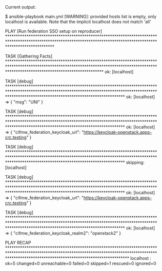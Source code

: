 Current output:

$ ansible-playbook main.yml 
[WARNING]: provided hosts list is empty, only localhost is available. Note that the implicit localhost does not match 'all'

PLAY [Run federation SSO setup on reproducer] *********************************************************************************************************************************************************************

TASK [Gathering Facts] ********************************************************************************************************************************************************************************************
ok: [localhost]

TASK [debug] ******************************************************************************************************************************************************************************************************
ok: [localhost] => {
    "msg": "UNI"
}

TASK [debug] ******************************************************************************************************************************************************************************************************
ok: [localhost] => {
    "cifmw_federation_keycloak_url": "https://keycloak-openstack.apps-crc.testing"
}

TASK [debug] ******************************************************************************************************************************************************************************************************
skipping: [localhost]

TASK [debug] ******************************************************************************************************************************************************************************************************
ok: [localhost] => {
    "cifmw_federation_keycloak_url": "https://keycloak-openstack.apps-crc.testing"
}

TASK [debug] ******************************************************************************************************************************************************************************************************
ok: [localhost] => {
    "cifmw_federation_keycloak_realm2": "openstack2"
}

PLAY RECAP ********************************************************************************************************************************************************************************************************
localhost                  : ok=5    changed=0    unreachable=0    failed=0    skipped=1    rescued=0    ignored=0
